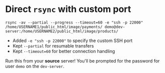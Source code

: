 # Direct `rsync` with custom port
`rsync -av --partial --progress --timeout=60 -e "ssh -p 22000" /home/USERNAME1/public_html/image/payments/ demo@dev-server:/home/USERNAME2/public_html/image/products/`
- Added `-e "ssh -p 22000"` to specify the custom SSH port
- Kept `--partial` for resumable transfers
- Kept `--timeout=60` for better connection handling 

Run this from your **source** server! You'll be prompted for the password for user `demo` on the `dev-server`.
